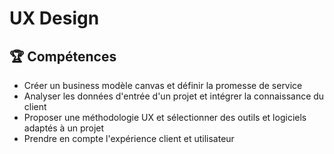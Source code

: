# UX Design

## 🏆 Compétences
* Créer un business modèle canvas et définir la promesse de service
* Analyser les données d'entrée d'un projet et intégrer la connaissance du client
* Proposer une méthodologie UX et sélectionner des outils et logiciels adaptés à un projet
* Prendre en compte l'expérience client et utilisateur
